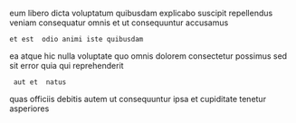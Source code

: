 <!--
title: Enhanced local open system
author: Meaghan
date: 2014-10-05-2326
link: 2014-10-05-2326-enhanced-local-open-system
tags: [unicorns,service,hacks,Linux]
-->

eum libero dicta voluptatum quibusdam explicabo suscipit repellendus veniam consequatur
omnis   et
ut consequuntur accusamus
 	et est  odio animi iste quibusdam
ea atque  hic nulla voluptate  quo omnis
 dolorem consectetur possimus  sed  sit error quia
qui    reprehenderit 
 	 aut et  natus
quas officiis debitis autem
ut consequuntur ipsa et cupiditate tenetur   asperiores